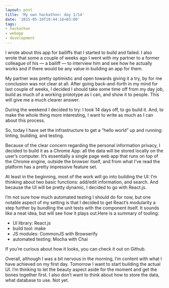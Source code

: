 ```yaml
---
layout: post
title: 'My own hackathon: day 1/14'
date: '2015-05-19T19:44:16+03:00'
tags:
- hackathon
- webapp
- development
---
```

I wrote about this app for bailiffs that I started to build and failed.
I also wrote that some a couple of weeks ago I went with my partner to a
former colleague of his — a bailiff — to interview him and see how he
actually works and if there would be any value in building an app for
them.

My partner was pretty optimistic and open towards giving it a try, by
for me conclusion was not clear at all. After going back-and-forth in my
mind for last couple of weeks, I decided I should take some time off
from my day job, build as much of a working prototype as I can, and show
it to people. This will give me a much clearer answer.

During the weekend I decided to try: I took 14 days off, to go build it.
And, to make the whole thing more interesting, I want to write as much
as I can about this process.

So, today I have set the infrastructure to get a “hello world” up and
running: linting, building, and testing.

Because of the clear concern regarding the personal information privacy,
I decided to build it as a Chrome App: all the data will be stored
locally on the user’s computer. It’s essentially a single page web app
that runs on top of the Chrome engine, outside the browser itself, and
from what I’ve read the platform has a pretty impressive feature set.

At least in the beginning, most of the work will go into building the
UI: I’m thinking about two basic functions: add/edit information, and
search. And because the UI will be pretty dynamic, I decided to go with
React.js.

I’m not sure how much automated testing I should do for now, but one
notable aspect of my setting is that I decided to get React’s modularity
a step further by bundling the unit tests with the component itself. It
sounds like a neat idea, but will see how it plays out.Here is a summary
of tooling:

* UI library: React.js
* build tool: make
* JS modules: CommonJS with Browserify
* automated testing: Mocha with Chai

If you’re curious about how it looks, you can check it out on Github.

Overall, although I was a bit nervous in the morning, I’m content with
what I have achieved on my first day. Tomorrow I want to start building
the actual UI. I’m thinking to let the beauty aspect aside for the
moment and get the bones together first. I also don’t want to think
about how to store the data, what database to use. Not yet.
